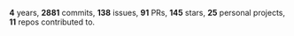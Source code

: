 **4** years, **2881** commits, **138** issues, **91** PRs, **145** stars, **25** personal projects, **11** repos contributed to.
